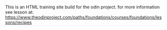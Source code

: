 This is an HTML training site build for the odin project.  for more information see lesson at: https://www.theodinproject.com/paths/foundations/courses/foundations/lessons/recipes
